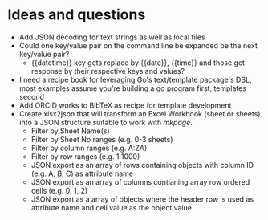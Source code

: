 
# Ideas and questions

+ Add JSON decoding for text strings as well as local files
+ Could one key/value pair on the command line be expanded be the next key/value pair?
    + {{datetime}} key gets replace by {{date}}, {{time}} and those get response by their respective keys and values?
+ I need a recipe book for leveraging Go's text/template package's DSL, most examples assume you're building a go program first, templates second
+ Add ORCID works to BibTeX as recipe for template development
+ Create xlsx2json that will transform an Excel Workbook (sheet or sheets) into a JSON structure suitable to work with *mkpage*.
    + Filter by Sheet Name(s)
    + Filter by Sheet No ranges (e.g. 0-3 sheets)
    + Filter by column ranges (e.g. A:ZA)
    + Filter by row ranges (e.g. 1:1000)
    + JSON export as an array of rows containing objects with column ID (e.g. A, B, C) as attribute name
    + JSON export as an array of columns contianing array row ordered cells (e.g. 0, 1, 2)
    + JSON export as a array of objects where the header row is used as attribute name and cell value as the object value

